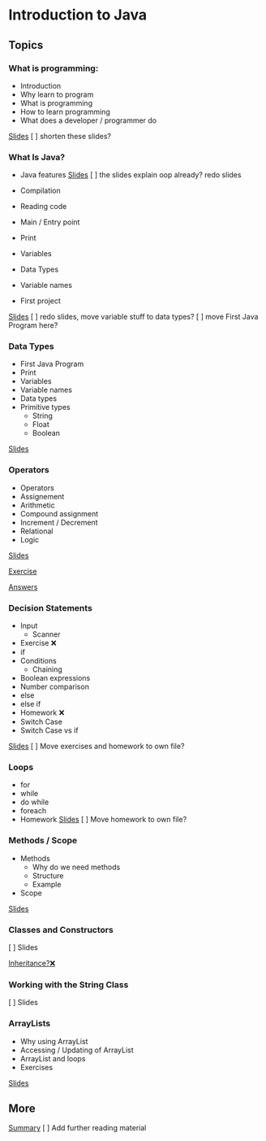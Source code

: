 # Introduction to Java

## Topics

### What is programming:
- Introduction
- Why learn to program
- What is programming
- How to learn programming
- What does a developer / programmer do

[Slides](https://docs.google.com/presentation/d/1-w1Y9VTyl8SsIjDyaoh97XTpwgC6tZp0zJPoYgFwvwg/edit?usp=sharing)
[ ] shorten these slides? 
### What Is Java?
- Java features
[Slides](https://docs.google.com/presentation/d/1zsuGYIuRmCu7NVsSJEFnrgIW85nR6lLDDd35kUpjW7I/edit?usp=sharing)
[ ] the slides explain oop already? redo slides

- Compilation
- Reading code
- Main / Entry point
- Print
- Variables
- Data Types 
- Variable names
- First project

[Slides](https://docs.google.com/presentation/d/1AbdSwf4E3HizYdYBbXtVsVVsBt6WJI6hLr-3sZaGatg/edit?usp=sharing)
[ ] redo slides, move variable stuff to data types? 
[ ] move First Java Program here?
### Data Types
- First Java Program
- Print
- Variables
- Variable names
- Data types
- Primitive types
  - String
  - Float
  - Boolean
  
[Slides](https://docs.google.com/presentation/d/1H5WAZY0fuzNyQ6udyctADzEC3ji1EPj1tYdFXBegVnc/edit?usp=sharing)
### Operators
- Operators
- Assignement
- Arithmetic
- Compound assignment
- Increment / Decrement
- Relational
- Logic

[Slides](https://docs.google.com/presentation/d/1XbaWt5YQJOjKkeLur9QCxJQyVt1-I4x92LAj4qwBRfM/edit?usp=sharing)

[Exercise](https://docs.google.com/document/d/1BQe_-iXM_hrf7c1t43TsPYJOr10hgOBwzLO4rL3uMmM/edit?usp=sharing)

[Answers](https://docs.google.com/document/d/1dm_neM4irMV4QvYAqyODdbVNE9ChhpsPdK5qWdYrm3s/edit?usp=sharing)
### Decision Statements
- Input
  - Scanner
- Exercise :x:
- if
- Conditions
  - Chaining
- Boolean expressions
- Number comparison
- else
- else if
- Homework :x:
- Switch Case
- Switch Case vs if 

[Slides](https://docs.google.com/presentation/d/1lrUGGIwYULLqz-VFGDIhW06NajFyYJdFdp0_gfXCI64/edit?usp=sharing)
[ ] Move exercises and homework to own file?
### Loops
- for
- while
- do while
- foreach
- Homework
[Slides](https://docs.google.com/presentation/d/1rXD7s4BHbhagSCYkUmzy8VBnzEBWFUSoOUEWA01ZLlU/edit?usp=sharing)
[ ] Move homework to own file?
### Methods / Scope
- Methods
  - Why do we need methods
  - Structure
  - Example
- Scope

[Slides](https://docs.google.com/presentation/d/1Uhl80yqE57XGV-HlMUBvj_ti9O_c2_so7j7Fb70DVho/edit?usp=sharing)
### Classes and Constructors
[ ] Slides

[Inheritance?:x:](https://docs.google.com/presentation/d/1Y2DO-g82QsFyJBUNSebROA4aQvFErXHzlF-pq7Lhe_s/edit?usp=sharing)
### Working with the String Class
[ ] Slides
### ArrayLists
- Why using ArrayList
- Accessing / Updating of ArrayList
- ArrayList and loops
- Exercises

[Slides](https://docs.google.com/presentation/d/1gf6QiQvlA1pWD6MYK2de8SMxeQDVXxv72w51gUrUdTQ/edit?usp=sharing)

## More
[Summary](https://docs.google.com/document/d/17INZXtXc8BCayMM6IADvNOSybVTwyVr97UDeMk7-YEw/edit?usp=sharing)
[ ] Add further reading material
